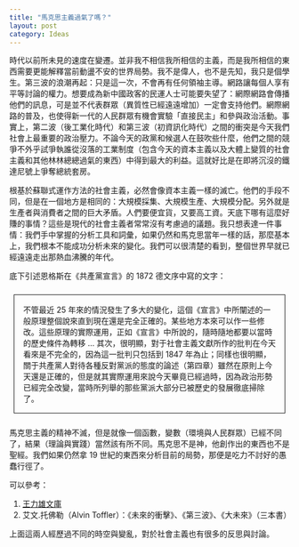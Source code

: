 ```yaml
---
title: "馬克思主義過氣了嗎？"
layout: post
category: Ideas
---
```


時代以前所未見的速度在變遷。並非我不相信我所相信的主義，而是我所相信的東西需要更能解釋當前動盪不安的世界局勢。我不是偉人，也不是先知，我只是個學生。第三波的浪潮再起：只是這一次，不會再有任何領袖主導。網路讓每個人享有平等討論的權力。想要成為新中國政客的民運人士可能要失望了：網際網路會傳播他們的訊息，可是並不代表群眾（異質性已經遠遠增加）一定會支持他們。網際網路的普及，也使得新一代的人民群眾有機會實驗「直接民主」和參與政治活動。事實上，第二波（後工業化時代）和第三波（初資訊化時代）之間的衝突是今天我們社會上最重要的政治壓力。不論今天的政黨和候選人在鼓吹些什麼，他們之間的競爭不外乎試爭執誰從沒落的工業制度（包含今天的資本主義以及大體上變質的社會主義和其他林林總總過氣的東西）中得到最大的利益。這就好比是在即將沉沒的鐵達尼號上爭奪總統套房。

根基於蘇聯式運作方法的社會主義，必然會像資本主義一樣的滅亡。他們的手段不同，但是在一個地方是相同的：大規模採集、大規模生產、大規模分配。另外就是生產者與消費者之間的巨大矛盾。人們要便宜貨，又要高工資。天底下哪有這麼好賺的事情？這些是現代的社會主義者常常沒有考慮過的議題。我只想表達一件事情：我們手中掌握的分析工具和詞彙，如果仍然和馬克思當年一樣的話，那麼基本上，我們根本不能成功分析未來的變化。我們可以很清楚的看到，整個世界早就已經遠遠走出那熱血沸騰的年代。

底下引述恩格斯在《共產黨宣言》的 1872 德文序中寫的文字：

<style>
.border {
  margin: 1.5rem 0.5rem;
  border: 1px solid;
  display: block;
  padding: 1rem 1rem;
}
</style>

<p class="border">不管最近 25 年來的情況發生了多大的變化，這個《宣言》中所闡述的一般原理整個說來直到現在還是完全正確的。某些地方本來可以作一些修改。這些原理的實際運用，正如《宣言》中所說的，隨時隨地都要以當時的歷史條件為轉移 ... 其次，很明顯，對于社會主義文獻所作的批判在今天看來是不完全的，因為這一批判只包括到 1847 年為止；同樣也很明顯，關于共產黨人對待各種反對黨派的態度的論述（第四章）雖然在原則上今天還是正確的，但是就其實際運用來說今天畢竟已經過時，因為政治形勢已經完全改變，當時所列舉的那些黨派大部分已被歷史的發展徹底掃除了。</p>

馬克思主義的精神不滅，但是就像一個函數，變數（環境與人民群眾）已經不同了，結果（理論與實踐）當然該有所不同。馬克思不是神，他創作出的東西也不是聖經。我們如果仍然拿 19 世紀的東西來分析目前的局勢，那便是吃力不討好的愚蠢行徑了。

可以參考：

1. [王力雄文庫](http://wlx.sowiki.net/)
2. 艾文.托佛勒（Alvin Toffler）：《未來的衝擊》、《第三波》、《大未來》（三本書）

上面這兩人經歷過不同的時空與變亂，對於社會主義也有很多的反思與討論。
